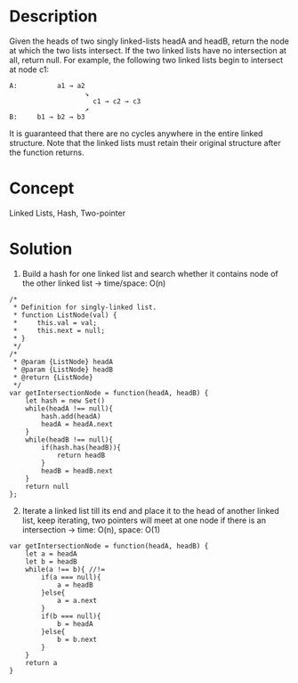 # Description
Given the heads of two singly linked-lists headA and headB, return the node at which the two lists intersect. If the two linked lists have no intersection at all, return null. For example, the following two linked lists begin to intersect at node c1:
```
A:          a1 → a2
                   ↘
                     c1 → c2 → c3
                   ↗            
B:     b1 → b2 → b3
```
It is guaranteed that there are no cycles anywhere in the entire linked structure. Note that the linked lists must retain their original structure after the function returns.
# Concept
Linked Lists, Hash, Two-pointer
# Solution
1. Build a hash for one linked list and search whether it contains node of the other linked list -> time/space: O(n)
```
/*
 * Definition for singly-linked list.
 * function ListNode(val) {
 *     this.val = val;
 *     this.next = null;
 * }
 */
/*
 * @param {ListNode} headA
 * @param {ListNode} headB
 * @return {ListNode}
 */
var getIntersectionNode = function(headA, headB) {
    let hash = new Set()
    while(headA !== null){
        hash.add(headA)
        headA = headA.next
    }
    while(headB !== null){
        if(hash.has(headB)){
            return headB
        }
        headB = headB.next
    }
    return null
};
```
2. Iterate a linked list till its end and place it to the head of another linked list, keep iterating, two pointers will meet at one node if there is an intersection -> time: O(n), space: O(1)
```
var getIntersectionNode = function(headA, headB) {
    let a = headA
    let b = headB
    while(a !== b){ //!=
        if(a === null){
            a = headB
        }else{
            a = a.next
        }
        if(b === null){
            b = headA
        }else{
            b = b.next
        }
    }
    return a
}
```
